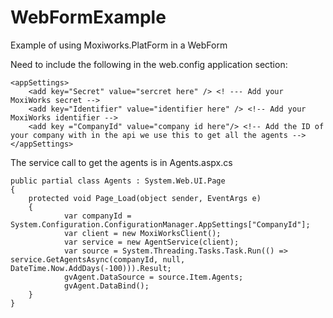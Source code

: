 # WebFormExample
Example of using Moxiworks.PlatForm in a WebForm 

Need to include the following in the web.config application section:
```
<appSettings>
    <add key="Secret" value="sercret here" /> <! --- Add your MoxiWorks secret --> 
    <add key="Identifier" value="identifier here" /> <!-- Add your MoxiWorks identifier -->
    <add key ="CompanyId" value="company id here"/> <!-- Add the ID of your company with in the api we use this to get all the agents --> 
</appSettings>
```
The service call to get the agents is in Agents.aspx.cs
```
public partial class Agents : System.Web.UI.Page
{
    protected void Page_Load(object sender, EventArgs e)
    {
            var companyId = System.Configuration.ConfigurationManager.AppSettings["CompanyId"]; 
            var client = new MoxiWorksClient();
            var service = new AgentService(client);
            var source = System.Threading.Tasks.Task.Run(() => service.GetAgentsAsync(companyId, null, DateTime.Now.AddDays(-100))).Result; 
            gvAgent.DataSource = source.Item.Agents; 
            gvAgent.DataBind();
    }
}
```
